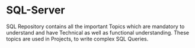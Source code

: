 # SQL-Server
SQL Repository contains all the important Topics which are mandatory to understand and have Technical as well as functional understanding. These topics are used in Projects, to write complex SQL Queries.
